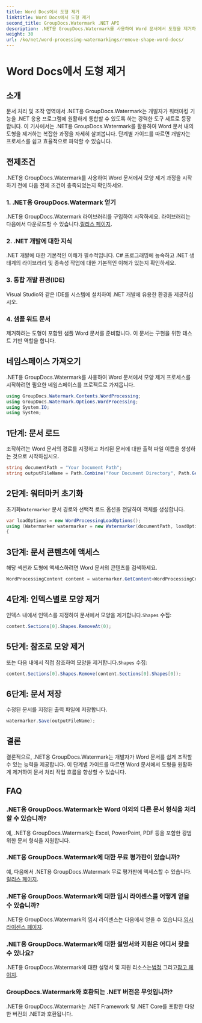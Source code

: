 ```yaml
---
title: Word Docs에서 도형 제거
linktitle: Word Docs에서 도형 제거
second_title: GroupDocs.Watermark .NET API
description: .NET용 GroupDocs.Watermark를 사용하여 Word 문서에서 도형을 제거하는 방법을 알아보세요. 쉽고 효율적이며 강력한 문서 조작.
weight: 30
url: /ko/net/word-processing-watermarkings/remove-shape-word-docs/
---
```


# Word Docs에서 도형 제거

## 소개
문서 처리 및 조작 영역에서 .NET용 GroupDocs.Watermark는 개발자가 워터마킹 기능을 .NET 응용 프로그램에 원활하게 통합할 수 있도록 하는 강력한 도구 세트로 등장합니다. 이 기사에서는 .NET용 GroupDocs.Watermark를 활용하여 Word 문서 내의 도형을 제거하는 복잡한 과정을 자세히 살펴봅니다. 단계별 가이드를 따르면 개발자는 프로세스를 쉽고 효율적으로 파악할 수 있습니다.
## 전제조건
.NET용 GroupDocs.Watermark를 사용하여 Word 문서에서 모양 제거 과정을 시작하기 전에 다음 전제 조건이 충족되었는지 확인하세요.
### 1. .NET용 GroupDocs.Watermark 얻기
 .NET용 GroupDocs.Watermark 라이브러리를 구입하여 시작하세요. 라이브러리는 다음에서 다운로드할 수 있습니다.[릴리스 페이지](https://releases.groupdocs.com/Watermark/net/).
### 2. .NET 개발에 대한 지식
.NET 개발에 대한 기본적인 이해가 필수적입니다. C# 프로그래밍에 능숙하고 .NET 생태계의 라이브러리 및 종속성 작업에 대한 기본적인 이해가 있는지 확인하세요.
### 3. 통합 개발 환경(IDE)
Visual Studio와 같은 IDE를 시스템에 설치하여 .NET 개발에 유용한 환경을 제공하십시오. 
### 4. 샘플 워드 문서
제거하려는 도형이 포함된 샘플 Word 문서를 준비합니다. 이 문서는 구현을 위한 테스트 기반 역할을 합니다.

## 네임스페이스 가져오기
.NET용 GroupDocs.Watermark를 사용하여 Word 문서에서 모양 제거 프로세스를 시작하려면 필요한 네임스페이스를 프로젝트로 가져옵니다.
```csharp
using GroupDocs.Watermark.Contents.WordProcessing;
using GroupDocs.Watermark.Options.WordProcessing;
using System.IO;
using System;
```
## 1단계: 문서 로드
조작하려는 Word 문서의 경로를 지정하고 처리된 문서에 대한 출력 파일 이름을 생성하는 것으로 시작하십시오.
```csharp
string documentPath = "Your Document Path";
string outputFileName = Path.Combine("Your Document Directory", Path.GetFileName(documentPath));
```
## 2단계: 워터마커 초기화
 초기화`Watermarker` 문서 경로와 선택적 로드 옵션을 전달하여 객체를 생성합니다.
```csharp
var loadOptions = new WordProcessingLoadOptions();
using (Watermarker watermarker = new Watermarker(documentPath, loadOptions))
{
```
## 3단계: 문서 콘텐츠에 액세스
해당 섹션과 도형에 액세스하려면 Word 문서의 콘텐츠를 검색하세요.
```csharp
WordProcessingContent content = watermarker.GetContent<WordProcessingContent>();
```
## 4단계: 인덱스별로 모양 제거
 인덱스 내에서 인덱스를 지정하여 문서에서 모양을 제거합니다.`Shapes` 수집:
```csharp
content.Sections[0].Shapes.RemoveAt(0);
```
## 5단계: 참조로 모양 제거
 또는 다음 내에서 직접 참조하여 모양을 제거합니다.`Shapes` 수집:
```csharp
content.Sections[0].Shapes.Remove(content.Sections[0].Shapes[0]);
```
## 6단계: 문서 저장
수정된 문서를 지정된 출력 파일에 저장합니다.
```csharp
watermarker.Save(outputFileName);
```

## 결론
결론적으로, .NET용 GroupDocs.Watermark는 개발자가 Word 문서를 쉽게 조작할 수 있는 능력을 제공합니다. 이 단계별 가이드를 따르면 Word 문서에서 도형을 원활하게 제거하여 문서 처리 작업 흐름을 향상할 수 있습니다.
## FAQ
### .NET용 GroupDocs.Watermark는 Word 이외의 다른 문서 형식을 처리할 수 있습니까?
예, .NET용 GroupDocs.Watermark는 Excel, PowerPoint, PDF 등을 포함한 광범위한 문서 형식을 지원합니다.
### .NET용 GroupDocs.Watermark에 대한 무료 평가판이 있습니까?
 예, 다음에서 .NET용 GroupDocs.Watermark 무료 평가판에 액세스할 수 있습니다.[릴리스 페이지](https://releases.groupdocs.com/).
### .NET용 GroupDocs.Watermark에 대한 임시 라이센스를 어떻게 얻을 수 있습니까?
 .NET용 GroupDocs.Watermark의 임시 라이센스는 다음에서 얻을 수 있습니다.[임시 라이센스 페이지](https://purchase.groupdocs.com/temporary-license/).
### .NET용 GroupDocs.Watermark에 대한 설명서와 지원은 어디서 찾을 수 있나요?
 .NET용 GroupDocs.Watermark에 대한 설명서 및 지원 리소스는[법정](https://forum.groupdocs.com/c/watermark/19) 그리고[참고 페이지](https://tutorials.groupdocs.com/Watermark/net/).
### GroupDocs.Watermark와 호환되는 .NET 버전은 무엇입니까?
.NET용 GroupDocs.Watermark는 .NET Framework 및 .NET Core를 포함한 다양한 버전의 .NET과 호환됩니다.